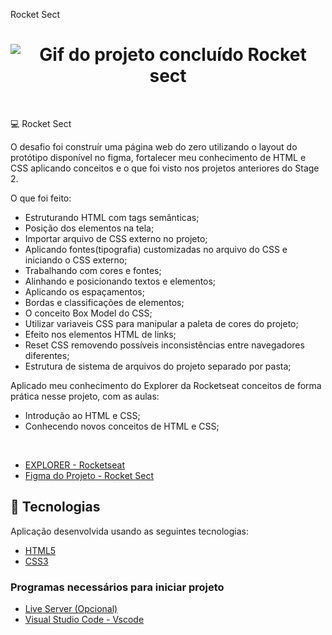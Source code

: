 Rocket Sect

<h1 align="center">
    <img alt="Gif do projeto concluído Rocket sect" title="gif" src="https://imgur.com/TYGXxje" />
</h1>

<br>

💻 Rocket Sect

O desafio foi construír uma página web do zero utilizando o layout do protótipo 
disponível no figma, fortalecer meu conhecimento de HTML e CSS aplicando conceitos 
e o que foi visto nos projetos anteriores do Stage 2.

O que foi feito:

- Estruturando HTML com tags semânticas;
- Posição dos elementos na tela;
- Importar arquivo de CSS externo no projeto;
- Aplicando fontes(tipografia) customizadas no arquivo do CSS e iniciando o CSS externo;
- Trabalhando com cores e fontes;
- Alinhando e posicionando textos e elementos;
- Aplicando os espaçamentos;
- Bordas e classificações de elementos;
- O conceito Box Model do CSS;
- Utilizar variaveis CSS para manipular a paleta de cores do projeto;
- Efeito nos elementos HTML de links;
- Reset CSS removendo possíveis inconsistências entre navegadores diferentes;
- Estrutura de sistema de arquivos do projeto separado por pasta;


Aplicado meu conhecimento do Explorer da Rocketseat conceitos de forma prática nesse projeto, com as aulas:

- Introdução ao HTML e CSS;
- Conhecendo novos conceitos de HTML e CSS;
  
<br />

- [EXPLORER - Rocketseat](https://www.rocketseat.com.br/explorer)
- [Figma do Projeto - Rocket Sect](https://www.figma.com/file/EdKjPWjC8ZlbnH4XzTObv2?node-id=16:106)


## 🧪 Tecnologias

Aplicação desenvolvida usando as seguintes tecnologias:

- [HTML5](https://www.w3schools.com/html/default.asp)
- [CSS3](https://www.w3schools.com/css/default.asp)

### Programas necessários para iniciar projeto

- [Live Server (Opcional)](https://marketplace.visualstudio.com/items?itemName=ritwickdey.LiveServer)
- [Visual Studio Code - Vscode](https://code.visualstudio.com/)
